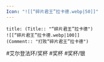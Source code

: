 ```yaml
---
Icon: "![[“碎片君王”拉卡德.webp|50]]"
---
```

```ad-common-silver-trophy
title: (Title:: "“碎片君王”拉卡德")
![[“碎片君王”拉卡德.webp|100]]
(Comment:: "打败“碎片君王”拉卡德")
```

#艾尔登法环/奖杯 #奖杯 #奖杯/银